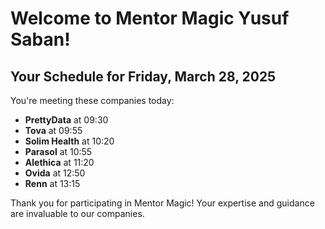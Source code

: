 # Welcome to Mentor Magic Yusuf Saban!

## Your Schedule for Friday, March 28, 2025

You're meeting these companies today:

- **PrettyData** at 09:30
- **Tova** at 09:55
- **Solim Health** at 10:20
- **Parasol** at 10:55
- **Alethica** at 11:20
- **Ovida** at 12:50
- **Renn** at 13:15


Thank you for participating in Mentor Magic! Your expertise and guidance are invaluable to our companies.
